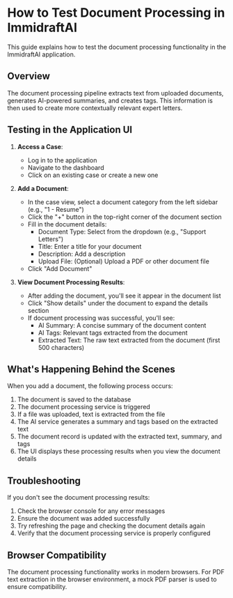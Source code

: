 # How to Test Document Processing in ImmidraftAI

This guide explains how to test the document processing functionality in the ImmidraftAI application.

## Overview

The document processing pipeline extracts text from uploaded documents, generates AI-powered summaries, and creates tags. This information is then used to create more contextually relevant expert letters.

## Testing in the Application UI

1. **Access a Case**:
   - Log in to the application
   - Navigate to the dashboard
   - Click on an existing case or create a new one

2. **Add a Document**:
   - In the case view, select a document category from the left sidebar (e.g., "1 - Resume")
   - Click the "+" button in the top-right corner of the document section
   - Fill in the document details:
     - Document Type: Select from the dropdown (e.g., "Support Letters")
     - Title: Enter a title for your document
     - Description: Add a description
     - Upload File: (Optional) Upload a PDF or other document file
   - Click "Add Document"

3. **View Document Processing Results**:
   - After adding the document, you'll see it appear in the document list
   - Click "Show details" under the document to expand the details section
   - If document processing was successful, you'll see:
     - AI Summary: A concise summary of the document content
     - AI Tags: Relevant tags extracted from the document
     - Extracted Text: The raw text extracted from the document (first 500 characters)

## What's Happening Behind the Scenes

When you add a document, the following process occurs:

1. The document is saved to the database
2. The document processing service is triggered
3. If a file was uploaded, text is extracted from the file
4. The AI service generates a summary and tags based on the extracted text
5. The document record is updated with the extracted text, summary, and tags
6. The UI displays these processing results when you view the document details

## Troubleshooting

If you don't see the document processing results:

1. Check the browser console for any error messages
2. Ensure the document was added successfully
3. Try refreshing the page and checking the document details again
4. Verify that the document processing service is properly configured

## Browser Compatibility

The document processing functionality works in modern browsers. For PDF text extraction in the browser environment, a mock PDF parser is used to ensure compatibility.
